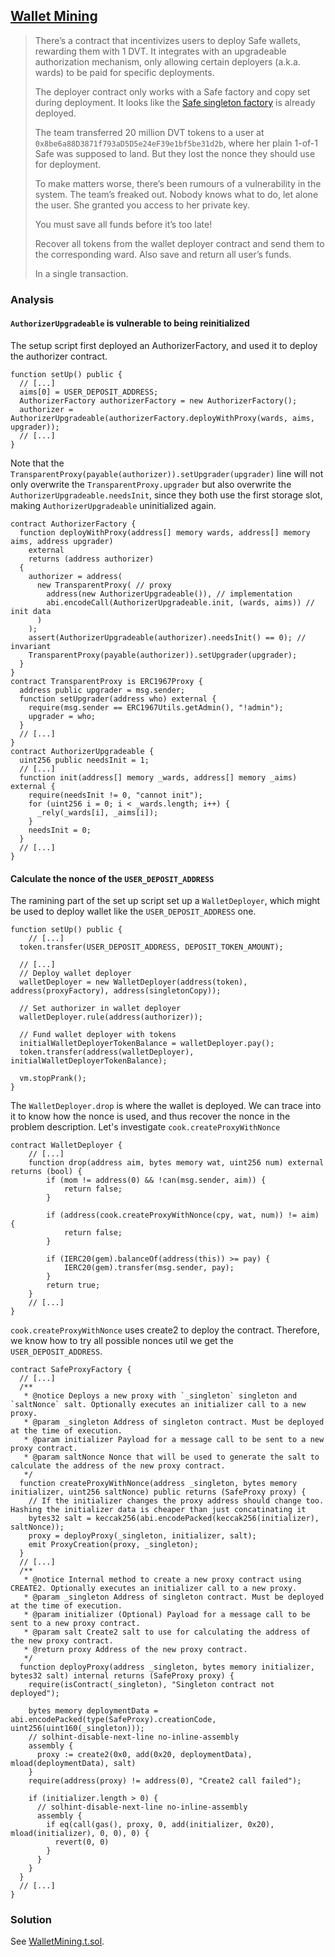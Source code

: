 ## [Wallet Mining](https://www.damnvulnerabledefi.xyz/challenges/wallet-mining/)

> There’s a contract that incentivizes users to deploy Safe wallets, rewarding them with 1 DVT. It integrates with an upgradeable authorization mechanism, only allowing certain deployers (a.k.a. wards) to be paid for specific deployments.
>
> The deployer contract only works with a Safe factory and copy set during deployment. It looks like the [Safe singleton factory](https://github.com/safe-global/safe-singleton-factory) is already deployed.
>
> The team transferred 20 million DVT tokens to a user at `0x8be6a88D3871f793aD5D5e24eF39e1bf5be31d2b`, where her plain 1-of-1 Safe was supposed to land. But they lost the nonce they should use for deployment.
>
> To make matters worse, there’s been rumours of a vulnerability in the system. The team’s freaked out. Nobody knows what to do, let alone the user. She granted you access to her private key.
>
> You must save all funds before it’s too late!
>
> Recover all tokens from the wallet deployer contract and send them to the corresponding ward. Also save and return all user’s funds.
>
> In a single transaction.



### Analysis

#### `AuthorizerUpgradeable` is vulnerable to being reinitialized

The setup script first deployed an AuthorizerFactory, and used it to deploy the authorizer contract.

```solidity
function setUp() public {
  // [...]
  aims[0] = USER_DEPOSIT_ADDRESS;
  AuthorizerFactory authorizerFactory = new AuthorizerFactory();
  authorizer = AuthorizerUpgradeable(authorizerFactory.deployWithProxy(wards, aims, upgrader));
  // [...]
}
```

Note that the `TransparentProxy(payable(authorizer)).setUpgrader(upgrader)` line will not only overwrite the `TransparentProxy.upgrader` but also overwrite the `AuthorizerUpgradeable.needsInit`, since they both use the first storage slot, making `AuthorizerUpgradeable` uninitialized again.

```solidity
contract AuthorizerFactory {
  function deployWithProxy(address[] memory wards, address[] memory aims, address upgrader)
    external
    returns (address authorizer)
  {
    authorizer = address(
      new TransparentProxy( // proxy
        address(new AuthorizerUpgradeable()), // implementation
        abi.encodeCall(AuthorizerUpgradeable.init, (wards, aims)) // init data
      )
    );
    assert(AuthorizerUpgradeable(authorizer).needsInit() == 0); // invariant
    TransparentProxy(payable(authorizer)).setUpgrader(upgrader);
  }
}
contract TransparentProxy is ERC1967Proxy {
  address public upgrader = msg.sender;
  function setUpgrader(address who) external {
    require(msg.sender == ERC1967Utils.getAdmin(), "!admin");
    upgrader = who;
  }
  // [...]
}
contract AuthorizerUpgradeable {
  uint256 public needsInit = 1;
  // [...]
  function init(address[] memory _wards, address[] memory _aims) external {
    require(needsInit != 0, "cannot init");
    for (uint256 i = 0; i < _wards.length; i++) {
      _rely(_wards[i], _aims[i]);
    }
    needsInit = 0;
  }
  // [...]
}
```

#### Calculate the nonce of the `USER_DEPOSIT_ADDRESS`

The ramining part of the set up script set up a `WalletDeployer`, which might be used to deploy wallet like the `USER_DEPOSIT_ADDRESS` one.

```solidity
function setUp() public {
	// [...]
  token.transfer(USER_DEPOSIT_ADDRESS, DEPOSIT_TOKEN_AMOUNT);

  // [...]
  // Deploy wallet deployer
  walletDeployer = new WalletDeployer(address(token), address(proxyFactory), address(singletonCopy));

  // Set authorizer in wallet deployer
  walletDeployer.rule(address(authorizer));

  // Fund wallet deployer with tokens
  initialWalletDeployerTokenBalance = walletDeployer.pay();
  token.transfer(address(walletDeployer), initialWalletDeployerTokenBalance);

  vm.stopPrank();
}
```

The `WalletDeployer.drop` is where the wallet is deployed. We can trace into it to know how the nonce is used, and thus recover the nonce in the problem description. Let's investigate `cook.createProxyWithNonce`

```solidity
contract WalletDeployer {
    // [...]
    function drop(address aim, bytes memory wat, uint256 num) external returns (bool) {
        if (mom != address(0) && !can(msg.sender, aim)) {
            return false;
        }

        if (address(cook.createProxyWithNonce(cpy, wat, num)) != aim) {
            return false;
        }

        if (IERC20(gem).balanceOf(address(this)) >= pay) {
            IERC20(gem).transfer(msg.sender, pay);
        }
        return true;
    }
    // [...]
}
```

`cook.createProxyWithNonce` uses create2 to deploy the contract. Therefore, we know how to try all possible nonces util we get the `USER_DEPOSIT_ADDRESS`.

```solidity
contract SafeProxyFactory {
  // [...]
  /**
   * @notice Deploys a new proxy with `_singleton` singleton and `saltNonce` salt. Optionally executes an initializer call to a new proxy.
   * @param _singleton Address of singleton contract. Must be deployed at the time of execution.
   * @param initializer Payload for a message call to be sent to a new proxy contract.
   * @param saltNonce Nonce that will be used to generate the salt to calculate the address of the new proxy contract.
   */
  function createProxyWithNonce(address _singleton, bytes memory initializer, uint256 saltNonce) public returns (SafeProxy proxy) {
    // If the initializer changes the proxy address should change too. Hashing the initializer data is cheaper than just concatinating it
    bytes32 salt = keccak256(abi.encodePacked(keccak256(initializer), saltNonce));
    proxy = deployProxy(_singleton, initializer, salt);
    emit ProxyCreation(proxy, _singleton);
  }
  // [...]
  /**
   * @notice Internal method to create a new proxy contract using CREATE2. Optionally executes an initializer call to a new proxy.
   * @param _singleton Address of singleton contract. Must be deployed at the time of execution.
   * @param initializer (Optional) Payload for a message call to be sent to a new proxy contract.
   * @param salt Create2 salt to use for calculating the address of the new proxy contract.
   * @return proxy Address of the new proxy contract.
   */
  function deployProxy(address _singleton, bytes memory initializer, bytes32 salt) internal returns (SafeProxy proxy) {
    require(isContract(_singleton), "Singleton contract not deployed");

    bytes memory deploymentData = abi.encodePacked(type(SafeProxy).creationCode, uint256(uint160(_singleton)));
    // solhint-disable-next-line no-inline-assembly
    assembly {
      proxy := create2(0x0, add(0x20, deploymentData), mload(deploymentData), salt)
    }
    require(address(proxy) != address(0), "Create2 call failed");

    if (initializer.length > 0) {
      // solhint-disable-next-line no-inline-assembly
      assembly {
        if eq(call(gas(), proxy, 0, add(initializer, 0x20), mload(initializer), 0, 0), 0) {
          revert(0, 0)
        }
      }
    }
  }
  // [...]
}
```

### Solution
See [WalletMining.t.sol](./WalletMining.t.sol#L131).